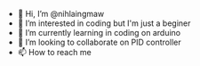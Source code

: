 - 👋 Hi, I’m @nihlaingmaw
- 👀 I’m interested in coding but I'm just a beginer
- 🌱 I’m currently learning in coding on arduino
- 💞️ I’m looking to collaborate on PID controller 
- 📫 How to reach me 

<!---
nihlaingmaw/nihlaingmaw is a ✨ special ✨ repository because its `README.md` (this file) appears on your GitHub profile.
You can click the Preview link to take a look at your changes.
--->
